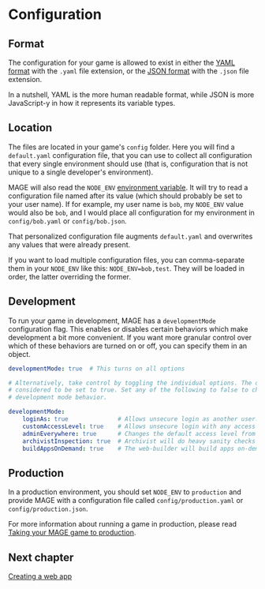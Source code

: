 # Configuration

## Format

The configuration for your game is allowed to exist in either the
[YAML format](http://en.wikipedia.org/wiki/YAML) with the `.yaml` file extension, or the
[JSON format](http://en.wikipedia.org/wiki/JSON) with the `.json` file extension.

In a nutshell, YAML is the more human readable format, while JSON is more JavaScript-y in how it
represents its variable types.

## Location

The files are located in your game's `config` folder. Here you will find a `default.yaml`
configuration file, that you can use to collect all configuration that every single environment
should use (that is, configuration that is not unique to a single developer's environment).

MAGE will also read the `NODE_ENV` [environment variable](http://en.wikipedia.org/wiki/Environment_variables).
It will try to read a configuration file named after its value (which should probably be set to your
user name). If for example, my user name is `bob`, my `NODE_ENV` value would also be `bob`, and I
would place all configuration for my environment in `config/bob.yaml` or `config/bob.json`.

That personalized configuration file augments `default.yaml` and overwrites any values that were
already present.

If you want to load multiple configuration files, you can comma-separate them in your `NODE_ENV`
like this: `NODE_ENV=bob,test`. They will be loaded in order, the latter overriding the former.

## Development

To run your game in development, MAGE has a `developmentMode` configuration flag. This enables or
disables certain behaviors which make development a bit more convenient. If you want more granular
control over which of these behaviors are turned on or off, you can specify them in an object.

```yaml
developmentMode: true  # This turns on all options
```

```yaml
# Alternatively, take control by toggling the individual options. The ones you leave out are
# considered to be set to true. Set any of the following to false to change the default
# development mode behavior.

developmentMode:
    loginAs: true              # Allows unsecure login as another user.
    customAccessLevel: true    # Allows unsecure login with any access level (eg: admin).
    adminEverywhere: true      # Changes the default access level from "anonymous" to "admin".
    archivistInspection: true  # Archivist will do heavy sanity checks on queries and mutations.
    buildAppsOnDemand: true    # The web-builder will build apps on-demand for each HTTP request.
```

## Production

In a production environment, you should set `NODE_ENV` to `production` and provide MAGE with a
configuration file called `config/production.yaml` or `config/production.json`.

For more information about running a game in production, please read
[Taking your MAGE game to production](../production/Readme.md).

## Next chapter

[Creating a web app](./WebApp.md)
